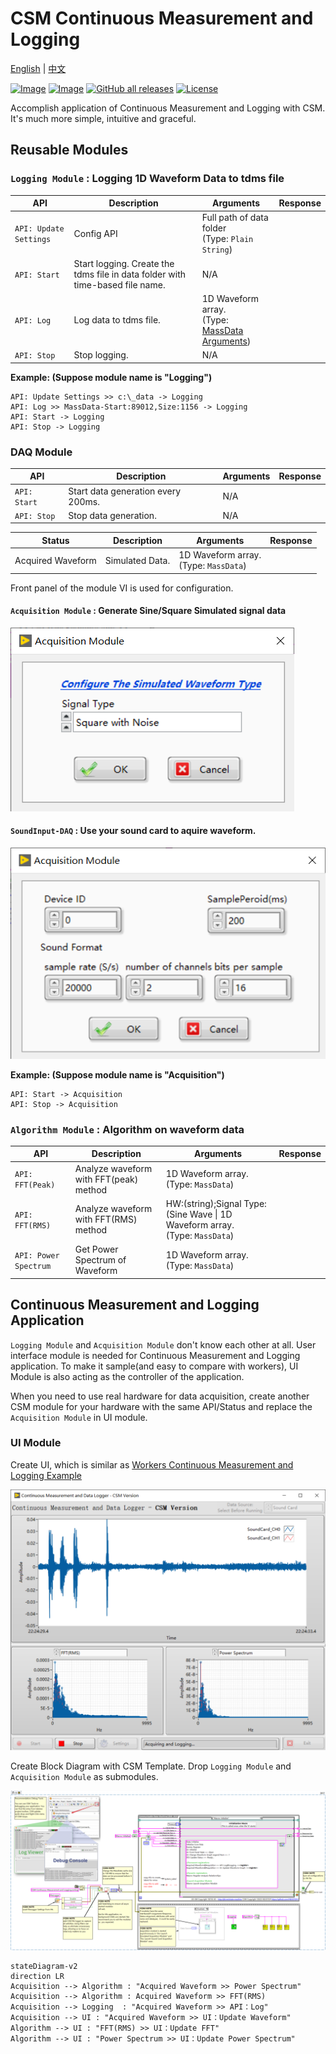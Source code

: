 # CSM Continuous Measurement and Logging

[English](./README.md) | [中文](./README(CN).md)

[![Image](https://www.vipm.io/package/nevstop_lib_csm_continuous_meausrement_and_logging_example/badge.svg?metric=installs)](https://www.vipm.io/package/nevstop_lib_csm_continuous_meausrement_and_logging_example/)
[![Image](https://www.vipm.io/package/nevstop_lib_csm_continuous_meausrement_and_logging_example/badge.svg?metric=stars)](https://www.vipm.io/package/nevstop_lib_csm_continuous_meausrement_and_logging_example/)
[![GitHub all releases](https://img.shields.io/github/downloads/NEVSTOP-LAB/CSM-Continuous-Meausrement-and-Logging/total)](https://github.com/NEVSTOP-LAB/CSM-Continuous-Meausrement-and-Logging/releases)
[![License](https://img.shields.io/badge/License-Apache_2.0-blue.svg)](https://opensource.org/licenses/Apache-2.0)

Accomplish application of Continuous Measurement and Logging with CSM. It's much more simple, intuitive and graceful.

## Reusable Modules

### `Logging Module` : Logging 1D Waveform Data to tdms file

| API | Description | Arguments | Response |
| --- | --- | --- | --- |
| `API: Update Settings` | Config API | Full path of data folder <br/> (Type: `Plain String`) |
| `API: Start` | Start logging. Create the tdms file in data folder with time-based file name. | N/A |
| `API: Log` | Log data to tdms file. | 1D Waveform array.  <br/> (Type: [MassData Arguments](https://github.com/NEVSTOP-LAB/CSM-MassData-Parameter-Support)) |
| `API: Stop` | Stop logging. | N/A |

**Example: (Suppose module name is "Logging")**

``` text
API: Update Settings >> c:\_data -> Logging
API: Log >> MassData-Start:89012,Size:1156 -> Logging
API: Start -> Logging
API: Stop -> Logging
```

### DAQ Module		  
	  
| API | Description | Arguments | Response |
| --- | --- | --- | --- |
| `API: Start` | Start data generation every 200ms. | N/A |
| `API: Stop` | Stop data generation. | N/A |

| Status | Description | Arguments | Response |
| --- | --- | --- | --- |
| Acquired Waveform | Simulated Data.  | 1D Waveform array. <br/> (Type: `MassData`) |

Front panel of the module VI is used for configuration.
#### `Acquisition Module` : Generate Sine/Square Simulated signal data

![Alt text](./_doc/Simluated%20DAQ.png)

#### `SoundInput-DAQ` : Use your sound card to aquire waveform.

![Alt text](./_doc/Sound_Card%20DAQ.png)   

**Example: (Suppose module name is "Acquisition")**

``` text
API: Start -> Acquisition
API: Stop -> Acquisition
```

### `Algorithm Module` : Algorithm on waveform data

| API | Description | Arguments | Response |
| --- | --- | --- | --- |
| `API: FFT(Peak)` | Analyze waveform with FFT(peak) method | 1D Waveform array. <br/> (Type: `MassData`) |
| `API: FFT(RMS)` | Analyze waveform with FFT(RMS) method | HW:(string);Signal Type:(Sine Wave \| 1D Waveform array. <br/> (Type: `MassData`) |
| `API: Power Spectrum` | Get Power Spectrum of Waveform | 1D Waveform array. <br/> (Type: `MassData`) |

## Continuous Measurement and Logging Application

`Logging Module` and `Acquisition Module` don't know each other at all.
User interface module is needed for Continuous Measurement and Logging application.
To make it sample(and easy to compare with workers), UI Module is also acting as the controller of the application.

When you need to use real hardware for data acquisition, create another CSM module for your hardware with the same API/Status and replace the `Acquisition Module` in UI module.

### UI Module

Create UI, which is similar as [Workers Continuous Measurement and Logging Example](https://www.vipm.io/package/sc_workers_framework_core/)

![Alt text](./_doc/mainUI.png)

Create Block Diagram with CSM Template. Drop `Logging Module` and `Acquisition Module` as submodules.

![mainBD](./_doc/MainBD.png)

``` mermaid
stateDiagram-v2
direction LR
Acquisition --> Algorithm : "Acquired Waveform >> Power Spectrum"
Acquisition --> Algorithm : Acquired Waveform >> FFT(RMS)
Acquisition --> Logging  : "Acquired Waveform >> API：Log"
Acquisition --> UI : "Acquired Waveform >> UI：Update Waveform"
Algorithm --> UI : "FFT(RMS) >> UI：Update FFT"
Algorithm --> UI : "Power Spectrum >> UI：Update Power Spectrum"
```
